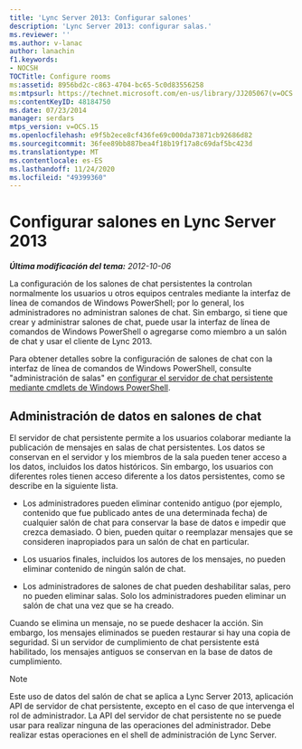 ```yaml
---
title: 'Lync Server 2013: Configurar salones'
description: 'Lync Server 2013: configurar salas.'
ms.reviewer: ''
ms.author: v-lanac
author: lanachin
f1.keywords:
- NOCSH
TOCTitle: Configure rooms
ms:assetid: 8956bd2c-c863-4704-bc65-5c0d83556258
ms:mtpsurl: https://technet.microsoft.com/en-us/library/JJ205067(v=OCS.15)
ms:contentKeyID: 48184750
ms.date: 07/23/2014
manager: serdars
mtps_version: v=OCS.15
ms.openlocfilehash: e9f5b2ece8cf436fe69c000da73871cb92686d82
ms.sourcegitcommit: 36fee89bb887bea4f18b19f17a8c69daf5bc423d
ms.translationtype: MT
ms.contentlocale: es-ES
ms.lasthandoff: 11/24/2020
ms.locfileid: "49399360"
---
```

# <a name="configure-rooms-in-lync-server-2013"></a>Configurar salones en Lync Server 2013

<div data-xmlns="http://www.w3.org/1999/xhtml">

<div class="topic" data-xmlns="http://www.w3.org/1999/xhtml" data-msxsl="urn:schemas-microsoft-com:xslt" data-cs="https://msdn.microsoft.com/">

<div data-asp="https://msdn2.microsoft.com/asp">



</div>

<div id="mainSection">

<div id="mainBody">

<span> </span>

_**Última modificación del tema:** 2012-10-06_

La configuración de los salones de chat persistentes la controlan normalmente los usuarios u otros equipos centrales mediante la interfaz de línea de comandos de Windows PowerShell; por lo general, los administradores no administran salones de chat. Sin embargo, si tiene que crear y administrar salones de chat, puede usar la interfaz de línea de comandos de Windows PowerShell o agregarse como miembro a un salón de chat y usar el cliente de Lync 2013.

Para obtener detalles sobre la configuración de salones de chat con la interfaz de línea de comandos de Windows PowerShell, consulte "administración de salas" en [configurar el servidor de chat persistente mediante cmdlets de Windows PowerShell](configuring-persistent-chat-server-by-using-windows-powershell-cmdlets.md).

<div>

## <a name="managing-data-in-chat-rooms"></a>Administración de datos en salones de chat

El servidor de chat persistente permite a los usuarios colaborar mediante la publicación de mensajes en salas de chat persistentes. Los datos se conservan en el servidor y los miembros de la sala pueden tener acceso a los datos, incluidos los datos históricos. Sin embargo, los usuarios con diferentes roles tienen acceso diferente a los datos persistentes, como se describe en la siguiente lista.

  - Los administradores pueden eliminar contenido antiguo (por ejemplo, contenido que fue publicado antes de una determinada fecha) de cualquier salón de chat para conservar la base de datos e impedir que crezca demasiado. O bien, pueden quitar o reemplazar mensajes que se consideren inapropiados para un salón de chat en particular.

  - Los usuarios finales, incluidos los autores de los mensajes, no pueden eliminar contenido de ningún salón de chat.

  - Los administradores de salones de chat pueden deshabilitar salas, pero no pueden eliminar salas. Solo los administradores pueden eliminar un salón de chat una vez que se ha creado.

Cuando se elimina un mensaje, no se puede deshacer la acción. Sin embargo, los mensajes eliminados se pueden restaurar si hay una copia de seguridad. Si un servidor de cumplimiento de chat persistente está habilitado, los mensajes antiguos se conservan en la base de datos de cumplimiento.

<div>


> [!NOTE]  
> Este uso de datos del salón de chat se aplica a Lync Server 2013, aplicación API de servidor de chat persistente, excepto en el caso de que intervenga el rol de administrador. La API del servidor de chat persistente no se puede usar para realizar ninguna de las operaciones del administrador. Debe realizar estas operaciones en el shell de administración de Lync Server.



</div>

</div>

</div>

<span> </span>

</div>

</div>

</div>


